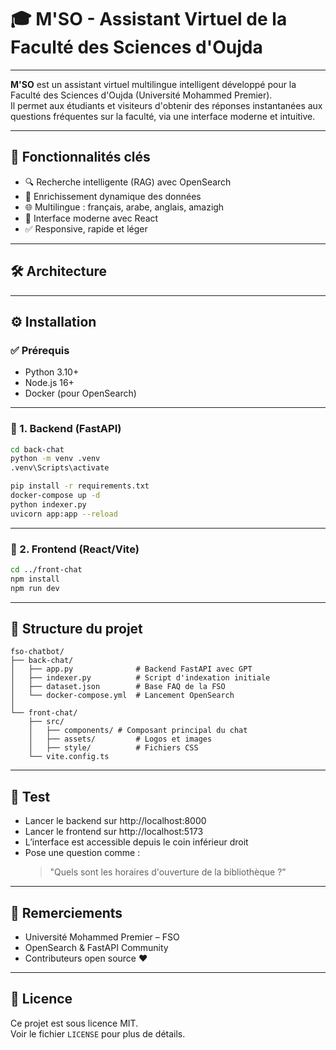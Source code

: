 
# 🎓 M'SO - Assistant Virtuel de la Faculté des Sciences d'Oujda
---

**M'SO** est un assistant virtuel multilingue intelligent développé pour la Faculté des Sciences d'Oujda (Université Mohammed Premier).  
Il permet aux étudiants et visiteurs d'obtenir des réponses instantanées aux questions fréquentes sur la faculté, via une interface moderne et intuitive.

---

## 🌟 Fonctionnalités clés

- 🔍 Recherche intelligente (RAG) avec OpenSearch
- 🧠 Enrichissement dynamique des données
- 🌐 Multilingue : français, arabe, anglais, amazigh
- 💬 Interface moderne avec React
- ✅ Responsive, rapide et léger

---

## 🛠 Architecture



---

## ⚙️ Installation

### ✅ Prérequis

- Python 3.10+
- Node.js 16+
- Docker (pour OpenSearch)

---

### 📁 1. Backend (FastAPI)

```bash
cd back-chat
python -m venv .venv
.venv\Scripts\activate

pip install -r requirements.txt
docker-compose up -d
python indexer.py
uvicorn app:app --reload
```

---

### 📁 2. Frontend (React/Vite)

```bash
cd ../front-chat
npm install
npm run dev
```

---


## 📁 Structure du projet

```
fso-chatbot/
├── back-chat/
│   ├── app.py              # Backend FastAPI avec GPT
│   ├── indexer.py          # Script d'indexation initiale
│   ├── dataset.json        # Base FAQ de la FSO
│   └── docker-compose.yml  # Lancement OpenSearch
│
└── front-chat/
    ├── src/
    │   ├── components/ # Composant principal du chat
    │   ├── assets/         # Logos et images
    │   ├── style/          # Fichiers CSS
    └── vite.config.ts
```

---

## 🧪 Test

- Lancer le backend sur http://localhost:8000
- Lancer le frontend sur http://localhost:5173
- L’interface est accessible depuis le coin inférieur droit
- Pose une question comme :  
  > "Quels sont les horaires d'ouverture de la bibliothèque ?"

---
 

## 🙏 Remerciements

- Université Mohammed Premier – FSO
- OpenSearch & FastAPI Community
- Contributeurs open source ❤️

---

## 📄 Licence

Ce projet est sous licence MIT.  
Voir le fichier `LICENSE` pour plus de détails.
